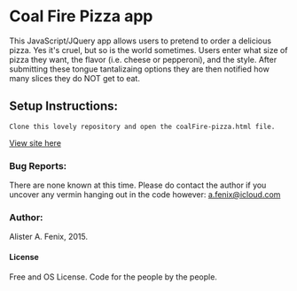 # Coal Fire Pizza app
This JavaScript/JQuery app allows users to pretend to order a delicious pizza.  Yes it's cruel, but so is the world sometimes.  Users enter what size of pizza they want, the flavor (i.e. cheese or pepperoni), and the style. After submitting these tongue tantalizaing options they are then notified how many slices they do NOT get to eat.
## Setup Instructions:
```
Clone this lovely repository and open the coalFire-pizza.html file.
```
[View site here](http://htmlpreview.github.com/?https://github.com/afenix/coalFire-pizza/blob/master/coalFire-pizza.html)

### Bug Reports:
There are none known at this time. Please do contact the author if you uncover any vermin hanging out in the code however: a.fenix@icloud.com

### Author:
Alister A. Fenix, 2015.
#### License
Free and OS License. Code for the people by the people.
